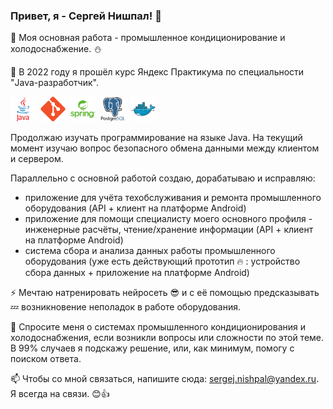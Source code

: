 ### Привет, я - Сергей Нишпал! 👋

🔭 Моя основная работа - промышленное кондиционирование и холодоснабжение. ⛄

🌱 В 2022 году я прошёл курс Яндекс Практикума по специальности "Java-разработчик".
<div>
  <img src="https://github.com/devicons/devicon/blob/master/icons/java/java-original-wordmark.svg" title="Java" alt="Java" width="40" height="40"/>&nbsp;
  <img src="https://github.com/devicons/devicon/blob/master/icons/git/git-original.svg" title="Git" alt="Git" width="40" height="40"/>&nbsp;
  <img src="https://github.com/devicons/devicon/blob/master/icons/spring/spring-original-wordmark.svg" title="Spring" alt="Spring" width="40" height="40"/>&nbsp;
  <img src="https://github.com/devicons/devicon/blob/master/icons/postgresql/postgresql-original-wordmark.svg" title="Postgres" alt="Postgres" width="40" height="40"/>&nbsp;
  <img src="https://github.com/devicons/devicon/blob/master/icons/docker/docker-original.svg" title="Docker" alt="Docker" width="40" height="40"/>&nbsp;
</div>

Продолжаю изучать программирование на языке Java. На текущий момент изучаю вопрос безопасного обмена данными между клиентом и сервером.

Параллельно с основной работой создаю, дорабатываю и исправляю:
- приложение для учёта техобслуживания и ремонта промышленного оборудования (API + клиент на платформе Android)
- приложение для помощи специалисту моего основного профиля - инженерные расчёты, чтение/хранение информации (API + клиент на платформе Android)
- система сбора и анализа данных работы промышленного оборудования (уже есть действующий прототип 🔥 : устройство сбора данных + приложение на платформе Android)

⚡ Мечтаю натренировать нейросеть 😎 и с её помощью предсказывать 💤 возникновение неполадок в работе оборудования.

💬 Спросите меня о системах промышленного кондиционирования и холодоснабжения, если возникли вопросы или сложности по этой теме. В 99% случаев я подскажу решение, или, как минимум, помогу с поиском ответа.

📫 Чтобы со мной связаться, напишите сюда: sergej.nishpal@yandex.ru. Я всегда на связи. 😊👍
